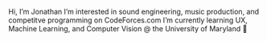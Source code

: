 Hi, I’m Jonathan
I’m interested in sound engineering, music production, and competitve programming on CodeForces.com
I’m currently learning UX, Machine Learning, and Computer Vision @ the University of Maryland 🐢

<!---
iwillstealyouroreos/iwillstealyouroreos is a ✨ special ✨ repository because its `README.md` (this file) appears on your GitHub profile.
You can click the Preview link to take a look at your changes.
--->
